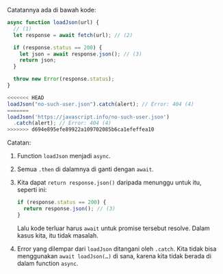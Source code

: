 Catatannya ada di bawah kode:

```js run
async function loadJson(url) {
  // (1)
  let response = await fetch(url); // (2)

  if (response.status == 200) {
    let json = await response.json(); // (3)
    return json;
  }

  throw new Error(response.status);
}

<<<<<<< HEAD
loadJson("no-such-user.json").catch(alert); // Error: 404 (4)
=======
loadJson('https://javascript.info/no-such-user.json')
  .catch(alert); // Error: 404 (4)
>>>>>>> d694e895efe89922a109702085b6ca1efeffea10
```

Catatan:

1. Function `loadJson` menjadi `async`.
2. Semua `.then` di dalamnya di ganti dengan `await`.
3. Kita dapat `return response.json()` daripada menunggu untuk itu, seperti ini:

   ```js
   if (response.status == 200) {
     return response.json(); // (3)
   }
   ```

   Lalu kode terluar harus `await` untuk promise tersebut resolve. Dalam kasus kita, itu tidak masalah.

4. Error yang dilempar dari `loadJson` ditangani oleh `.catch`. Kita tidak bisa menggunakan `await loadJson(…)` di sana, karena kita tidak berada di dalam function `async`.
